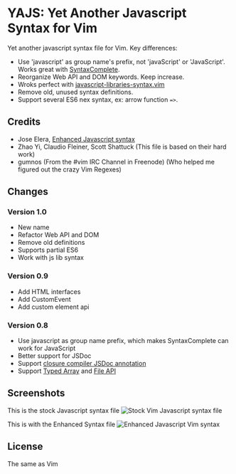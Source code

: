 YAJS: Yet Another Javascript Syntax for Vim
===========================================

Yet another javascript syntax file for Vim. Key differences:

* Use 'javascript' as group name's prefix, not 'javaScript' or 'JavaScript'. Works great with [SyntaxComplete](https://github.com/vim-scripts/SyntaxComplete).
* Reorganize Web API and DOM keywords. Keep increase.
* Wroks perfect with [javascript-libraries-syntax.vim](https://github.com/othree/javascript-libraries-syntax.vim)
* Remove old, unused syntax definitions.
* Support several ES6 nex syntax, ex: arrow function `=>`. 

Credits
-------

- Jose Elera, [Enhanced Javascript syntax](http://www.vim.org/scripts/script.php?script_id=3425)
- Zhao Yi, Claudio Fleiner, Scott Shattuck (This file is based on their hard work)
- gumnos (From the #vim IRC Channel in Freenode) (Who helped me figured out the crazy Vim Regexes)

Changes
-------

### Version 1.0

- New name
- Refactor Web API and DOM
- Remove old definitions
- Supports partial ES6
- Work with js lib syntax

### Version 0.9

- Add HTML interfaces
- Add CustomEvent
- Add custom element api

### Version 0.8

- Use javascript as group name prefix, which makes SyntaxComplete can work for JavaScript
- Better support for JSDoc
- Support [closure compiler JSDoc annotation](https://developers.google.com/closure/compiler/docs/js-for-compiler)
- Support [Typed Array](http://www.khronos.org/registry/typedarray/specs/latest/) and [File API](http://www.w3.org/TR/FileAPI/)

Screenshots
-----------

This is the stock Javascript syntax file
![Stock Vim Javascript syntax file](http://i.imgur.com/bfQD7.png)

This is with the Enhanced Syntax file
![Enhanced Javascript Vim syntax](http://i.imgur.com/Tezu3.png)

License
-------

The same as Vim

